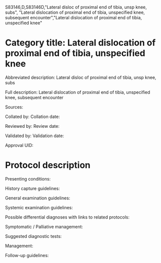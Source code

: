 S83146,D,S83146D,"Lateral disloc of proximal end of tibia, unsp knee, subs", "Lateral dislocation of proximal end of tibia, unspecified knee, subsequent encounter","Lateral dislocation of proximal end of tibia, unspecified knee"
# Category title: Lateral dislocation of proximal end of tibia, unspecified knee

Abbreviated description: Lateral disloc of proximal end of tibia, unsp knee, subs

Full description: Lateral dislocation of proximal end of tibia, unspecified knee, subsequent encounter

Sources:

Collated by:
Collation date:

Reviewed by:
Review date:

Validated by:
Validation date:

Approval UID:

# Protocol description

Presenting conditions:

History capture guidelines:

General examination guidelines:

Systemic examination guidelines:

Possible differential diagnoses with links to related protocols:

Symptomatic / Palliative management:

Suggested diagnostic tests:

Management:

Follow-up guidelines:
